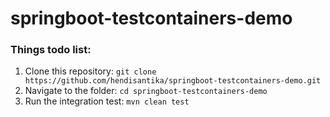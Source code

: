 # springboot-testcontainers-demo

### Things todo list:

1. Clone this repository: `git clone https://github.com/hendisantika/springboot-testcontainers-demo.git`
2. Navigate to the folder: `cd springboot-testcontainers-demo`
3. Run the integration test: `mvn clean test`
